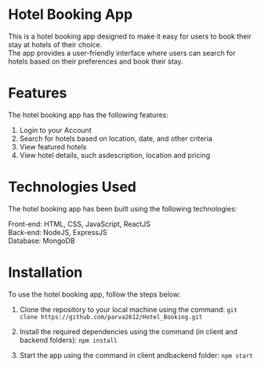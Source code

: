 # Hotel Booking App

This is a hotel booking app designed to make it easy for users to book their stay at hotels of their choice. <br/>
The app provides a user-friendly interface where users can search for hotels based on their preferences and book their stay.

# Features

The hotel booking app has the following features: <br/>

1. Login to your Account
2. Search for hotels based on location, date, and other criteria
3. View featured hotels
4. View hotel details, such asdescription, location and pricing

# Technologies Used

The hotel booking app has been built using the following technologies:

Front-end: HTML, CSS, JavaScript, ReactJS <br/>
Back-end: NodeJS, ExpressJS <br/>
Database: MongoDB <br/>

# Installation
To use the hotel booking app, follow the steps below:

1. Clone the repository to your local machine using the command:
`git clone https://github.com/parva2612/Hotel_Booking.git`

2. Install the required dependencies using the command (in client and backend folders):
`npm install`

3. Start the app using the command in client andbackend folder:
`npm start`

